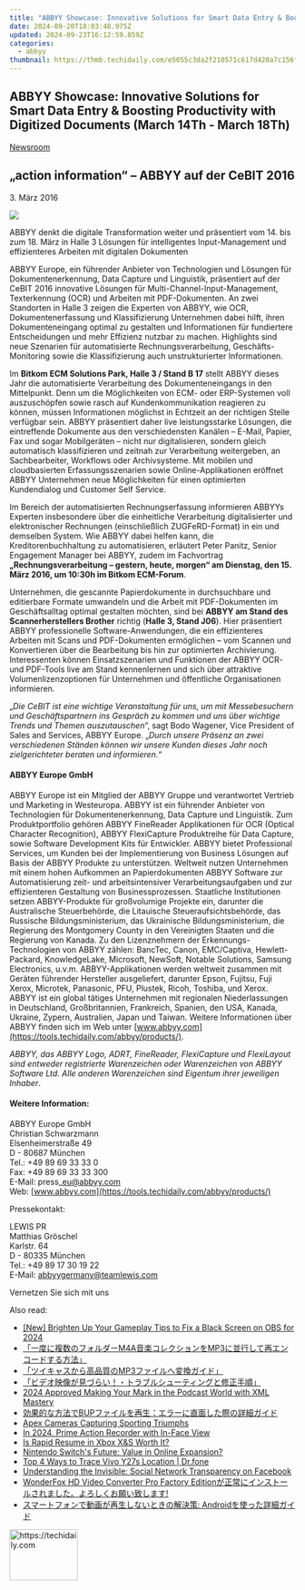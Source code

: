 ```yaml
---
title: "ABBYY Showcase: Innovative Solutions for Smart Data Entry & Boosting Productivity with Digitized Documents (March 14Th - March 18Th)"
date: 2024-09-20T18:03:48.975Z
updated: 2024-09-23T16:12:59.859Z
categories:
  - abbyy
thumbnail: https://thmb.techidaily.com/e5055c3da2f210571c617d420a7c156f394da05b547450d519d5355d85d7de7a.jpg
---
```


## ABBYY Showcase: Innovative Solutions for Smart Data Entry & Boosting Productivity with Digitized Documents (March 14Th - March 18Th)

[Newsroom](https://tools.techidaily.com/abbyy/products/)

## „action information“ – ABBYY auf der CeBIT 2016

3\. März 2016

![](https://content.abbyy.com/-/media/project/abbyy/abbyy/branchtemplates/shutterstock_1272462163_1296-x-729.jpg?h=729&iar=0&w=1296)

ABBYY denkt die digitale Transformation weiter und präsentiert vom 14\. bis zum 18\. März in Halle 3 Lösungen für intelligentes Input-Management und effizienteres Arbeiten mit digitalen Dokumenten

ABBYY Europe, ein führender Anbieter von Technologien und Lösungen für Dokumentenerkennung, Data Capture und Linguistik, präsentiert auf der CeBIT 2016 innovative Lösungen für Multi-Channel-Input-Management, Texterkennung (OCR) und Arbeiten mit PDF-Dokumenten. An zwei Standorten in Halle 3 zeigen die Experten von ABBYY, wie OCR, Dokumentenerfassung und Klassifizierung Unternehmen dabei hilft, ihren Dokumenteneingang optimal zu gestalten und Informationen für fundiertere Entscheidungen und mehr Effizienz nutzbar zu machen. Highlights sind neue Szenarien für automatisierte Rechnungsverarbeitung, Geschäfts-Monitoring sowie die Klassifizierung auch unstrukturierter Informationen.

Im **Bitkom ECM Solutions Park, Halle 3 / Stand B 17** stellt ABBYY dieses Jahr die automatisierte Verarbeitung des Dokumenteneingangs in den Mittelpunkt. Denn um die Möglichkeiten von ECM- oder ERP-Systemen voll auszuschöpfen sowie rasch auf Kundenkommunikation reagieren zu können, müssen Informationen möglichst in Echtzeit an der richtigen Stelle verfügbar sein. ABBYY präsentiert daher live leistungsstarke Lösungen, die eintreffende Dokumente aus den verschiedensten Kanälen – E-Mail, Papier, Fax und sogar Mobilgeräten – nicht nur digitalisieren, sondern gleich automatisch klassifizieren und zeitnah zur Verarbeitung weitergeben, an Sachbearbeiter, Workflows oder Archivsysteme. Mit mobilen und cloudbasierten Erfassungsszenarien sowie Online-Applikationen eröffnet ABBYY Unternehmen neue Möglichkeiten für einen optimierten Kundendialog und Customer Self Service.

Im Bereich der automatisierten Rechnungserfassung informieren ABBYYs Experten insbesondere über die einheitliche Verarbeitung digitalisierter und elektronischer Rechnungen (einschließlich ZUGFeRD-Format) in ein und demselben System. Wie ABBYY dabei helfen kann, die Kreditorenbuchhaltung zu automatisieren, erläutert Peter Panitz, Senior Engagement Manager bei ABBYY, zudem im Fachvortrag **„Rechnungsverarbeitung – gestern, heute, morgen“ am Dienstag, den 15\. März 2016, um 10:30h im Bitkom ECM-Forum**.

Unternehmen, die gescannte Papierdokumente in durchsuchbare und editierbare Formate umwandeln und die Arbeit mit PDF-Dokumenten im Geschäftsalltag optimal gestalten möchten, sind bei **ABBYY am Stand des Scannerherstellers Brother** richtig (**Halle 3, Stand J06**). Hier präsentiert ABBYY professionelle Software-Anwendungen, die ein effizienteres Arbeiten mit Scans und PDF-Dokumenten ermöglichen – vom Scannen und Konvertieren über die Bearbeitung bis hin zur optimierten Archivierung. Interessenten können Einsatzszenarien und Funktionen der ABBYY OCR- und PDF-Tools live am Stand kennenlernen und sich über attraktive Volumenlizenzoptionen für Unternehmen und öffentliche Organisationen informieren.

„_Die CeBIT ist eine wichtige Veranstaltung für uns, um mit Messebesuchern und Geschäftspartnern ins Gespräch zu kommen und uns über wichtige Trends und Themen auszutauschen_“, sagt Bodo Wagener, Vice President of Sales and Services, ABBYY Europe. „_Durch unsere Präsenz an zwei verschiedenen Ständen können wir unsere Kunden dieses Jahr noch zielgerichteter beraten und informieren._“  
  
#### ABBYY Europe GmbH

ABBYY Europe ist ein Mitglied der ABBYY Gruppe und verantwortet Vertrieb und Marketing in Westeuropa. ABBYY ist ein führender Anbieter von Technologien für Dokumentenerkennung, Data Capture und Linguistik. Zum Produktportfolio gehören ABBYY FineReader Applikationen für OCR (Optical Character Recognition), ABBYY FlexiCapture Produktreihe für Data Capture, sowie Software Development Kits für Entwickler. ABBYY bietet Professional Services, um Kunden bei der Implementierung von Business Lösungen auf Basis der ABBYY Produkte zu unterstützen. Weltweit nutzen Unternehmen mit einem hohen Aufkommen an Papierdokumenten ABBYY Software zur Automatisierung zeit- und arbeitsintensiver Verarbeitungsaufgaben und zur effizienteren Gestaltung von Businessprozessen. Staatliche Institutionen setzen ABBYY-Produkte für großvolumige Projekte ein, darunter die Australische Steuerbehörde, die Litauische Steueraufsichtsbehörde, das Russische Bildungsministerium, das Ukrainische Bildungsministerium, die Regierung des Montgomery County in den Vereinigten Staaten und die Regierung von Kanada. Zu den Lizenznehmern der Erkennungs-Technologien von ABBYY zählen: BancTec, Canon, EMC/Captiva, Hewlett-Packard, KnowledgeLake, Microsoft, NewSoft, Notable Solutions, Samsung Electronics, u.v.m. ABBYY-Applikationen werden weltweit zusammen mit Geräten führender Hersteller ausgeliefert, darunter Epson, Fujitsu, Fuji Xerox, Microtek, Panasonic, PFU, Plustek, Ricoh, Toshiba, und Xerox. ABBYY ist ein global tätiges Unternehmen mit regionalen Niederlassungen in Deutschland, Großbritannien, Frankreich, Spanien, den USA, Kanada, Ukraine, Zypern, Australien, Japan und Taiwan. Weitere Informationen über ABBYY finden sich im Web unter [www.abbyy.com](https://tools.techidaily.com/abbyy/products/).

_ABBYY, das ABBYY Logo, ADRT, FineReader, FlexiCapture und FlexiLayout sind entweder registrierte Warenzeichen oder Warenzeichen von ABBYY Software Ltd. Alle anderen Warenzeichen sind Eigentum ihrer jeweiligen Inhaber_.  
  
#### Weitere Information:

ABBYY Europe GmbH  
Christian Schwarzmann  
Elsenheimerstraße 49   
D - 80687 München   
Tel.: +49 89 69 33 33 0  
Fax: +49 89 69 33 33 300  
E-Mail: press\_eu@abbyy.com  
Web: [www.abbyy.com](https://tools.techidaily.com/abbyy/products/)

Pressekontakt:

LEWIS PR  
Matthias Gröschel  
Karlstr. 64  
D - 80335 München  
Tel.: +49 89 17 30 19 22  
E-Mail: abbyygermany@teamlewis.com

  
Vernetzen Sie sich mit uns

<ins class="adsbygoogle"
     style="display:block"
     data-ad-format="autorelaxed"
     data-ad-client="ca-pub-7571918770474297"
     data-ad-slot="1223367746"></ins>

<ins class="adsbygoogle"
     style="display:block"
     data-ad-client="ca-pub-7571918770474297"
     data-ad-slot="8358498916"
     data-ad-format="auto"
     data-full-width-responsive="true"></ins>

<span class="atpl-alsoreadstyle">Also read:</span>
<div><ul>
<li><a href="https://screen-recording.techidaily.com/new-brighten-up-your-gameplay-tips-to-fix-a-black-screen-on-obs-for-2024/"><u>[New] Brighten Up Your Gameplay Tips to Fix a Black Screen on OBS for 2024</u></a></li>
<li><a href="https://discover-advanced.techidaily.com/1726028181396-m4amp3/"><u>「一度に複数のフォルダーM4A音楽コレクションをMP3に並行して再エンコードする方法」</u></a></li>
<li><a href="https://discover-advanced.techidaily.com/1726027179271-mp3/"><u>「ツイキャスから高品質のMP3ファイルへ変換ガイド」</u></a></li>
<li><a href="https://discover-advanced.techidaily.com/44cm44ot44oh44kq5pig5yop44gm6kal44gl44kj44ge77yb44o744oi44op44ow44or44k344ol44o844og44kj44oz44kw44go5lplusu5q2j5oml6acg44cn/"><u>「ビデオ映像が見づらい！・トラブルシューティングと修正手順」</u></a></li>
<li><a href="https://extra-approaches.techidaily.com/2024-approved-making-your-mark-in-the-podcast-world-with-xml-mastery/"><u>2024 Approved Making Your Mark in the Podcast World with XML Mastery</u></a></li>
<li><a href="https://discover-advanced.techidaily.com/1726030048568-bup/"><u>効果的な方法でBUPファイルを再生：エラーに直面した際の詳細ガイド</u></a></li>
<li><a href="https://extra-resources.techidaily.com/apex-cameras-capturing-sporting-triumphs/"><u>Apex Cameras Capturing Sporting Triumphs</u></a></li>
<li><a href="https://extra-support.techidaily.com/in-2024-prime-action-recorder-with-in-face-view/"><u>In 2024, Prime Action Recorder with In-Face View</u></a></li>
<li><a href="https://games-able.techidaily.com/is-rapid-resume-in-xbox-xands-worth-it/"><u>Is Rapid Resume in Xbox X&S Worth It?</u></a></li>
<li><a href="https://games-able.techidaily.com/nintendo-switchs-future-value-in-online-expansion/"><u>Nintendo Switch's Future: Value in Online Expansion?</u></a></li>
<li><a href="https://android-location-track.techidaily.com/top-4-ways-to-trace-vivo-y27s-location-drfone-by-drfone-virtual-android/"><u>Top 4 Ways to Trace Vivo Y27s Location | Dr.fone</u></a></li>
<li><a href="https://facebook.techidaily.com/understanding-the-invisible-social-network-transparency-on-facebook/"><u>Understanding the Invisible: Social Network Transparency on Facebook</u></a></li>
<li><a href="https://discover-advanced.techidaily.com/wonderfox-hd-video-converter-pro-factory-edition/"><u>WonderFox HD Video Converter Pro Factory Editionが正常にインストールされました。よろしくお願い致します!</u></a></li>
<li><a href="https://discover-advanced.techidaily.com/1726029041642-android/"><u>スマートフォンで動画が再生しないときの解決策: Androidを使った詳細ガイド</u></a></li>
</ul></div>

<!-- affiliate ads begin -->
<a href="https://aligracehair.sjv.io/c/5597632/2135363/19272" target="_top" id="2135363">
  <img src="//a.impactradius-go.com/display-ad/19272-2135363" border="0" alt="https://techidaily.com" width="120" height="90"/>
</a>
<img height="0" width="0" src="https://aligracehair.sjv.io/i/5597632/2135363/19272" style="position:absolute;visibility:hidden;" border="0" />
<!-- affiliate ads end -->


